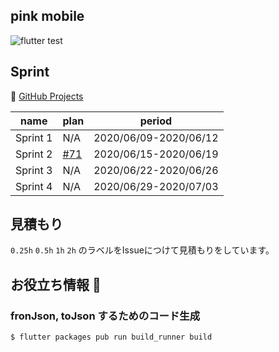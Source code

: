 ## pink mobile

![flutter test](https://github.com/team-e-org/mobile/workflows/flutter%20test/badge.svg?branch=develop)


## Sprint

📌 [GitHub Projects](https://github.com/team-e-org/mobile/projects/1)

| name     | plan | period                |
|----------|------|-----------------------|
| Sprint 1 | N/A  | 2020/06/09-2020/06/12 |
| Sprint 2 | [#71](https://github.com/team-e-org/mobile/issues/71)  | 2020/06/15-2020/06/19 |
| Sprint 3 | N/A  | 2020/06/22-2020/06/26 |
| Sprint 4 | N/A  | 2020/06/29-2020/07/03 |


## 見積もり

`0.25h` `0.5h` `1h` `2h` のラベルをIssueにつけて見積もりをしています。

## お役立ち情報 🍵

### fronJson, toJson するためのコード生成

```bash
$ flutter packages pub run build_runner build
```
